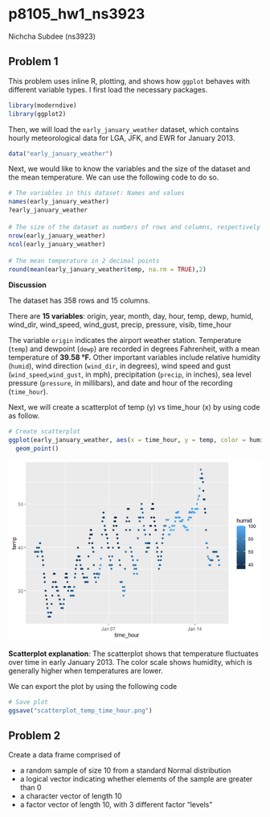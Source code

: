 p8105_hw1_ns3923
================
Nichcha Subdee (ns3923)

## Problem 1

This problem uses inline R, plotting, and shows how `ggplot` behaves
with different variable types. I first load the necessary packages.

``` r
library(moderndive)
library(ggplot2)
```

Then, we will load the `early_january_weather` dataset, which contains
hourly meteorological data for LGA, JFK, and EWR for January 2013.

``` r
data("early_january_weather")
```

Next, we would like to know the variables and the size of the dataset
and the mean temperature. We can use the following code to do so.

``` r
# The variables in this dataset: Names and values
names(early_january_weather)
?early_january_weather

# The size of the dataset as numbers of rows and columns, respectively
nrow(early_january_weather)
ncol(early_january_weather)

# The mean temperature in 2 decimal points
round(mean(early_january_weather$temp, na.rm = TRUE),2)
```

**Discussion**

The dataset has 358 rows and 15 columns.

There are **15 variables**: origin, year, month, day, hour, temp, dewp,
humid, wind_dir, wind_speed, wind_gust, precip, pressure, visib,
time_hour

The variable `origin` indicates the airport weather station. Temperature
(`temp`) and dewpoint (`dewp`) are recorded in degrees Fahrenheit, with
a mean temperature of **39.58 °F.** Other important variables include
relative humidity (`humid`), wind direction (`wind_dir`, in degrees),
wind speed and gust (`wind_speed`,`wind_gust`, in mph), precipitation
(`precip`, in inches), sea level pressure (`pressure`, in millibars),
and date and hour of the recording (`time_hour`).

Next, we will create a scatterplot of temp (y) vs time_hour (x) by using
code as follow.

``` r
# Create scatterplot
ggplot(early_january_weather, aes(x = time_hour, y = temp, color = humid)) +
  geom_point()
```

![](p8105_hw1_ns3923_files/figure-gfm/unnamed-chunk-4-1.png)<!-- -->

**Scatterplot explanation**: The scatterplot shows that temperature
fluctuates over time in early January 2013. The color scale shows
humidity, which is generally higher when temperatures are lower.

We can export the plot by using the following code

``` r
# Save plot
ggsave("scatterplot_temp_time_hour.png")
```

## Problem 2

Create a data frame comprised of

- a random sample of size 10 from a standard Normal distribution
- a logical vector indicating whether elements of the sample are greater
  than 0
- a character vector of length 10
- a factor vector of length 10, with 3 different factor “levels”
